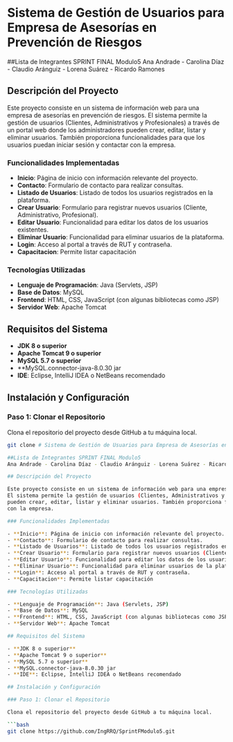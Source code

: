 # Sistema de Gestión de Usuarios para Empresa de Asesorías en Prevención de Riesgos

##Lista de Integrantes SPRINT FINAL Modulo5
Ana Andrade - Carolina Díaz - Claudio Aránguiz - Lorena Suárez - Ricardo Ramones

## Descripción del Proyecto

Este proyecto consiste en un sistema de información web para una empresa de asesorías en prevención de riesgos. 
El sistema permite la gestión de usuarios (Clientes, Administrativos y Profesionales) a través de un portal web donde los administradores 
pueden crear, editar, listar y eliminar usuarios. También proporciona funcionalidades para que los usuarios puedan iniciar sesión y contactar 
con la empresa.

### Funcionalidades Implementadas

- **Inicio**: Página de inicio con información relevante del proyecto.
- **Contacto**: Formulario de contacto para realizar consultas.
- **Listado de Usuarios**: Listado de todos los usuarios registrados en la plataforma.
- **Crear Usuario**: Formulario para registrar nuevos usuarios (Cliente, Administrativo, Profesional).
- **Editar Usuario**: Funcionalidad para editar los datos de los usuarios existentes.
- **Eliminar Usuario**: Funcionalidad para eliminar usuarios de la plataforma.
- **Login**: Acceso al portal a través de RUT y contraseña.
- **Capacitacion**: Permite listar capacitación

### Tecnologías Utilizadas

- **Lenguaje de Programación**: Java (Servlets, JSP)
- **Base de Datos**: MySQL
- **Frontend**: HTML, CSS, JavaScript (con algunas bibliotecas como JSP)
- **Servidor Web**: Apache Tomcat

## Requisitos del Sistema

- **JDK 8 o superior**
- **Apache Tomcat 9 o superior**
- **MySQL 5.7 o superior**
- **MySQL.connector-java-8.0.30 jar
- **IDE**: Eclipse, IntelliJ IDEA o NetBeans recomendado

## Instalación y Configuración

### Paso 1: Clonar el Repositorio

Clona el repositorio del proyecto desde GitHub a tu máquina local.

```bash
git clone # Sistema de Gestión de Usuarios para Empresa de Asesorías en Prevención de Riesgos

##Lista de Integrantes SPRINT FINAL Modulo5
Ana Andrade - Carolina Díaz - Claudio Aránguiz - Lorena Suárez - Ricardo Ramones

## Descripción del Proyecto

Este proyecto consiste en un sistema de información web para una empresa de asesorías en prevención de riesgos. 
El sistema permite la gestión de usuarios (Clientes, Administrativos y Profesionales) a través de un portal web donde los administradores 
pueden crear, editar, listar y eliminar usuarios. También proporciona funcionalidades para que los usuarios puedan iniciar sesión y contactar 
con la empresa.

### Funcionalidades Implementadas

- **Inicio**: Página de inicio con información relevante del proyecto.
- **Contacto**: Formulario de contacto para realizar consultas.
- **Listado de Usuarios**: Listado de todos los usuarios registrados en la plataforma.
- **Crear Usuario**: Formulario para registrar nuevos usuarios (Cliente, Administrativo, Profesional).
- **Editar Usuario**: Funcionalidad para editar los datos de los usuarios existentes.
- **Eliminar Usuario**: Funcionalidad para eliminar usuarios de la plataforma.
- **Login**: Acceso al portal a través de RUT y contraseña.
- **Capacitacion**: Permite listar capacitación

### Tecnologías Utilizadas

- **Lenguaje de Programación**: Java (Servlets, JSP)
- **Base de Datos**: MySQL
- **Frontend**: HTML, CSS, JavaScript (con algunas bibliotecas como JSP)
- **Servidor Web**: Apache Tomcat

## Requisitos del Sistema

- **JDK 8 o superior**
- **Apache Tomcat 9 o superior**
- **MySQL 5.7 o superior**
- **MySQL.connector-java-8.0.30 jar
- **IDE**: Eclipse, IntelliJ IDEA o NetBeans recomendado

## Instalación y Configuración

### Paso 1: Clonar el Repositorio

Clona el repositorio del proyecto desde GitHub a tu máquina local.

```bash
git clone https://github.com/IngRRQ/SprintFModulo5.git

